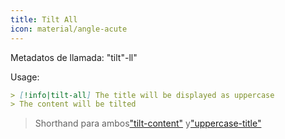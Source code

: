 ```yaml
---
title: Tilt All
icon: material/angle-acute
---
```


Metadatos de llamada: "tilt"-ll"

Usage:

```md
> [!info|tilt-all] The title will be displayed as uppercase
> The content will be tilted
```
> Shorthand para ambos["tilt-content"](../content-styling/page-7.md)
> y["uppercase-title"](../title-styling/page-17.md)
